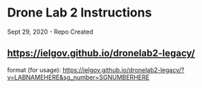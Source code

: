 # Drone Lab 2 Instructions

Sept 29, 2020 - Repo Created

## https://ielgov.github.io/dronelab2-legacy/

format (for usage): 
https://ielgov.github.io/dronelab2-legacy/?v=LABNAMEHERE&sg_number=SGNUMBERHERE



